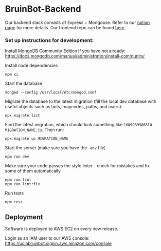 # BruinBot-Backend
Our backend stack consists of Express + Mongoose. Refer to our [notion page](https://www.notion.so/uclabruinbot/Backend-dcd2a56527e34f87a697e8b54c52ce96) for more details. Our frontend repo can be found [here](https://github.com/ucladevx/BruinBot-Frontend).

### Set up instructions for development:
Install MongoDB Community Edition if you have not already: https://docs.mongodb.com/manual/administration/install-community/

Install node dependencies
```
npm ci
```

Start the database
```
mongod --config /usr/local/etc/mongod.conf
```

Migrate the database to the latest migration (fill the local dev database with useful objects such as bots, mapnodes, paths, and users):
```
npx migrate list
```
Find the latest migration, which should look something like `1609989986810-MIGRATION_NAME.js`. Then run:
```
npx migrate up MIGRATION_NAME
```

Start the server (make sure you have the `.env` file)
```
npm run dev
```

Make sure your code passes the style linter - check for mistakes and fix some of them automatically
```
npm run lint
npm run lint:fix
```

Run tests
```
npm test
```

## Deployment
Software is deployed to AWS EC2 on every new release. 

Login as an IAM user to our AWS console: https://uclabruinbot.signin.aws.amazon.com/console
